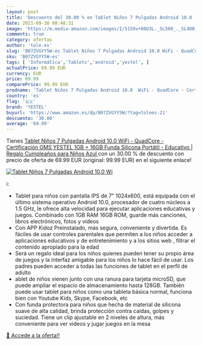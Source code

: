 ```yaml
---
layout: post
title: 'Descuento del 30.00 % en Tablet Niños 7 Pulgadas Android 10.0  Wi'
date: 2021-09-30 00:48:31
image: 'https://m.media-amazon.com/images/I/5159v+80U3L._SL500_._SL400_.jpg'
comments: true
category: ofertas
author: 'tole.es'
slug: 'B07ZVGYY5W-es Tablet Niños 7 Pulgadas Android 10.0 WiFi - QuadCore -...'
sku: 'B07ZVGYY5W-es'
tags: [ 'Informática','Tablets','android','yestel', ]
actualPrice: 69.99 EUR
currency: EUR
price: 69.99
comparePrice: 99.99 EUR
prodname: 'Tablet Niños 7 Pulgadas Android 10.0  WiFi - QuadCore - Certificación GMS YESTEL  1GB + 16GB  Funda Silicona Portátil - Educativo | Regalo Cumpleaños para Niños  Azul '
country: 'es'
flag: '🇪🇸'
brand: 'YESTEL'
buyurl: 'https://www.amazon.es/dp/B07ZVGYY5W/?tag=tolees-21'
descuento: '30.00'
average: '69.99'
---
```


Tienes [Tablet Niños 7 Pulgadas Android 10.0  WiFi - QuadCore - Certificación GMS YESTEL  1GB + 16GB  Funda Silicona Portátil - Educativo | Regalo Cumpleaños para Niños  Azul ](https://www.amazon.es/dp/B07ZVGYY5W/?tag=tolees-21) con un 30.00 % de descuento con precio de oferta de 69.99 EUR (original: 99.99 EUR) en el siguiente enlace!

[![Tablet Niños 7 Pulgadas Android 10.0  Wi](https://m.media-amazon.com/images/I/5159v+80U3L._SL500_._SL400_.jpg)](https://www.amazon.es/dp/B07ZVGYY5W/?tag=tolees-21)

ℹ️:

- Tablet para niños con pantalla IPS de 7" 1024x600, está equipada con el último sistema operativo Android 10.0, procesador de cuatro núcleos a 1.5 GHz, le ofrece alta velocidad para ejecutar aplicaciones educativas y juegos. Combinado con 1GB RAM 16GB ROM, guarde más canciones, libros electrónicos, fotos y videos
- Con APP Kidoz Preinstalado, más segura, conveniente y divertida. Es fáciles de usar controles parentales que permiten a los niños acceder a aplicaciones educativos y de entretenimiento y a los sitios web , filtrar el contenido apropiado para la edad
- Será un regalo ideal para los niños quienes pueden tener su propio área de juegos y la interfaz amigable para los niños lo hace fácil de usar. Los padres pueden acceder a todas las funciones de tablet en el perfil de adulto
- ablet de niños vienen junto con una ranura para tarjeta microSD, que puede ampliar el espacio de almacenamiento hasta 128GB. También puede usar tablet para niños como una tableta básica normal, funciona bien con Youtube Kids, Skype, Facebook, etc
- Con funda protectora para niños que hecha de material de silicona suave de alta calidad, brinda protección contra caídas, golpes y suciedad. Tiene un clip ajustable en 2 niveles de altura, más conveniente para ver videos y jugar juegos en la mesa

[🛒 Accede a la oferta!!](https://www.amazon.es/dp/B07ZVGYY5W/?tag=tolees-21)
